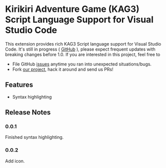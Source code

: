 # Kirikiri Adventure Game (KAG3) Script Language Support for Visual Studio Code

This extension provides rich KAG3 Script language support for Visual Studio Code. 
It's still in progress ( [GitHub](https://github.com/happiness9721/Kirikiri-Adventure-Game-KAG-Script.git) ), please expect frequent updates with breaking changes before 1.0. If you are interested in this project, feel free to

* File GitHub [issues](https://github.com/happiness9721/Kirikiri-Adventure-Game-KAG-Script/issues/new) anytime you ran into unexpected situations/bugs.
* Fork [our project](https://github.com/happiness9721/Kirikiri-Adventure-Game-KAG-Script), hack it around and send us PRs!

## Features

* Syntax highlighting

## Release Notes

### 0.0.1

Finished syntax highlighting.

### 0.0.2

Add icon.